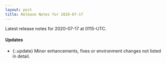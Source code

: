 ```yaml
---
layout: post
title: Release Notes for 2020-07-17
---
```


Latest release notes for 2020-07-17 at 0115-UTC.

<div class='updates' markdown='1'>

#### Updates

- {:.update} Minor enhancements, fixes or environment changes not listed in detail.

</div>


